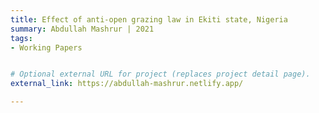 ```yaml
---
title: Effect of anti-open grazing law in Ekiti state, Nigeria
summary: Abdullah Mashrur | 2021
tags:
- Working Papers


# Optional external URL for project (replaces project detail page).
external_link: https://abdullah-mashrur.netlify.app/

---
```

